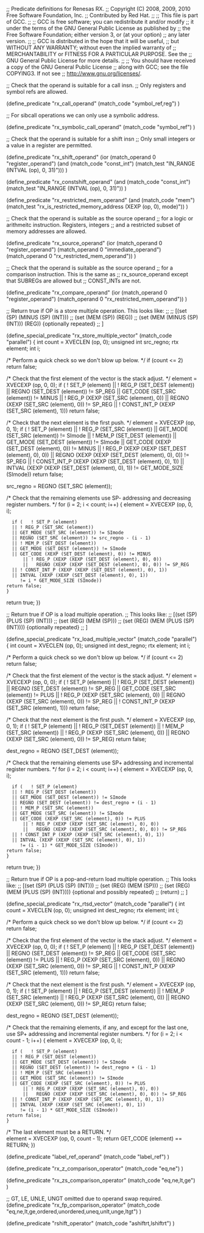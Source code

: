 ;; Predicate definitions for Renesas RX.
;; Copyright (C) 2008, 2009, 2010 Free Software Foundation, Inc.
;; Contributed by Red Hat.
;;
;; This file is part of GCC.
;;
;; GCC is free software; you can redistribute it and/or modify
;; it under the terms of the GNU General Public License as published by
;; the Free Software Foundation; either version 3, or (at your option)
;; any later version.
;;
;; GCC is distributed in the hope that it will be useful,
;; but WITHOUT ANY WARRANTY; without even the implied warranty of
;; MERCHANTABILITY or FITNESS FOR A PARTICULAR PURPOSE.  See the
;; GNU General Public License for more details.
;;
;; You should have received a copy of the GNU General Public License
;; along with GCC; see the file COPYING3.  If not see
;; <http://www.gnu.org/licenses/>.



;; Check that the operand is suitable for a call insn.
;; Only registers and symbol refs are allowed.

(define_predicate "rx_call_operand"
  (match_code "symbol_ref,reg")
)

;; For sibcall operations we can only use a symbolic address.

(define_predicate "rx_symbolic_call_operand"
  (match_code "symbol_ref")
)

;; Check that the operand is suitable for a shift insn
;; Only small integers or a value in a register are permitted.

(define_predicate "rx_shift_operand"
  (ior (match_operand 0 "register_operand")
       (and (match_code "const_int")
	    (match_test "IN_RANGE (INTVAL (op), 0, 31)")))
)

(define_predicate "rx_constshift_operand"
  (and (match_code "const_int")
       (match_test "IN_RANGE (INTVAL (op), 0, 31)"))
)

(define_predicate "rx_restricted_mem_operand"
  (and (match_code "mem")
       (match_test "rx_is_restricted_memory_address (XEXP (op, 0), mode)"))
)

;; Check that the operand is suitable as the source operand
;; for a logic or arithmeitc instruction.  Registers, integers
;; and a restricted subset of memory addresses are allowed.

(define_predicate "rx_source_operand"
  (ior (match_operand 0 "register_operand")
       (match_operand 0 "immediate_operand")
       (match_operand 0 "rx_restricted_mem_operand"))
)

;; Check that the operand is suitable as the source operand
;; for a comparison instruction.  This is the same as
;; rx_source_operand except that SUBREGs are allowed but
;; CONST_INTs are not.

(define_predicate "rx_compare_operand"
  (ior (match_operand 0 "register_operand")
       (match_operand 0 "rx_restricted_mem_operand"))
)

;; Return true if OP is a store multiple operation.  This looks like:
;;
;;   [(set (SP) (MINUS (SP) (INT)))
;;    (set (MEM (SP)) (REG))
;;    (set (MEM (MINUS (SP) (INT))) (REG)) {optionally repeated}
;;   ]

(define_special_predicate "rx_store_multiple_vector"
  (match_code "parallel")
{
  int count = XVECLEN (op, 0);
  unsigned int src_regno;
  rtx element;
  int i;

  /* Perform a quick check so we don't blow up below.  */
  if (count <= 2)
    return false;

  /* Check that the first element of the vector is the stack adjust.  */
  element = XVECEXP (op, 0, 0);
  if (   ! SET_P (element)
      || ! REG_P (SET_DEST (element))
      ||   REGNO (SET_DEST (element)) != SP_REG
      ||   GET_CODE (SET_SRC (element)) != MINUS
      || ! REG_P (XEXP (SET_SRC (element), 0))
      ||   REGNO (XEXP (SET_SRC (element), 0)) != SP_REG
      || ! CONST_INT_P (XEXP (SET_SRC (element), 1)))
    return false;
	 
  /* Check that the next element is the first push.  */
  element = XVECEXP (op, 0, 1);
  if (   ! SET_P (element)
      || ! REG_P (SET_SRC (element))
      || GET_MODE (SET_SRC (element)) != SImode
      || ! MEM_P (SET_DEST (element))
      || GET_MODE (SET_DEST (element)) != SImode
      || GET_CODE (XEXP (SET_DEST (element), 0)) != MINUS
      || ! REG_P (XEXP (XEXP (SET_DEST (element), 0), 0))
      ||   REGNO (XEXP (XEXP (SET_DEST (element), 0), 0)) != SP_REG
      || ! CONST_INT_P (XEXP (XEXP (SET_DEST (element), 0), 1))
      || INTVAL (XEXP (XEXP (SET_DEST (element), 0), 1))
        != GET_MODE_SIZE (SImode))
    return false;

  src_regno = REGNO (SET_SRC (element));

  /* Check that the remaining elements use SP-<disp>
     addressing and decreasing register numbers.  */
  for (i = 2; i < count; i++)
    {
      element = XVECEXP (op, 0, i);

      if (   ! SET_P (element)
	  || ! REG_P (SET_SRC (element))
	  || GET_MODE (SET_SRC (element)) != SImode
	  || REGNO (SET_SRC (element)) != src_regno - (i - 1)
	  || ! MEM_P (SET_DEST (element))
	  || GET_MODE (SET_DEST (element)) != SImode
	  || GET_CODE (XEXP (SET_DEST (element), 0)) != MINUS
          || ! REG_P (XEXP (XEXP (SET_DEST (element), 0), 0))
          ||   REGNO (XEXP (XEXP (SET_DEST (element), 0), 0)) != SP_REG
	  || ! CONST_INT_P (XEXP (XEXP (SET_DEST (element), 0), 1))
	  || INTVAL (XEXP (XEXP (SET_DEST (element), 0), 1))
	     != i * GET_MODE_SIZE (SImode))
	return false;
    }
  return true;
})

;; Return true if OP is a load multiple operation.
;; This looks like:
;;  [(set (SP) (PLUS (SP) (INT)))
;;   (set (REG) (MEM (SP)))
;;   (set (REG) (MEM (PLUS (SP) (INT)))) {optionally repeated}
;;  ]

(define_special_predicate "rx_load_multiple_vector"
  (match_code "parallel")
{
  int count = XVECLEN (op, 0);
  unsigned int dest_regno;
  rtx element;
  int i;

  /* Perform a quick check so we don't blow up below.  */
  if (count <= 2)
    return false;

  /* Check that the first element of the vector is the stack adjust.  */
  element = XVECEXP (op, 0, 0);
  if (   ! SET_P (element)
      || ! REG_P (SET_DEST (element))
      ||   REGNO (SET_DEST (element)) != SP_REG
      ||   GET_CODE (SET_SRC (element)) != PLUS
      || ! REG_P (XEXP (SET_SRC (element), 0))
      ||   REGNO (XEXP (SET_SRC (element), 0)) != SP_REG
      || ! CONST_INT_P (XEXP (SET_SRC (element), 1)))
    return false;
	 
  /* Check that the next element is the first push.  */
  element = XVECEXP (op, 0, 1);
  if (   ! SET_P (element)
      || ! REG_P (SET_DEST (element))
      || ! MEM_P (SET_SRC (element))
      || ! REG_P (XEXP (SET_SRC (element), 0))
      ||   REGNO (XEXP (SET_SRC (element), 0)) != SP_REG)
    return false;

  dest_regno = REGNO (SET_DEST (element));

  /* Check that the remaining elements use SP+<disp>
     addressing and incremental register numbers.  */
  for (i = 2; i < count; i++)
    {
      element = XVECEXP (op, 0, i);

      if (   ! SET_P (element)
	  || ! REG_P (SET_DEST (element))
	  || GET_MODE (SET_DEST (element)) != SImode
	  || REGNO (SET_DEST (element)) != dest_regno + (i - 1)
	  || ! MEM_P (SET_SRC (element))
	  || GET_MODE (SET_SRC (element)) != SImode
	  || GET_CODE (XEXP (SET_SRC (element), 0)) != PLUS
          || ! REG_P (XEXP (XEXP (SET_SRC (element), 0), 0))
          ||   REGNO (XEXP (XEXP (SET_SRC (element), 0), 0)) != SP_REG
	  || ! CONST_INT_P (XEXP (XEXP (SET_SRC (element), 0), 1))
	  || INTVAL (XEXP (XEXP (SET_SRC (element), 0), 1))
	     != (i - 1) * GET_MODE_SIZE (SImode))
	return false;
    }
  return true;
})

;; Return true if OP is a pop-and-return load multiple operation.
;; This looks like:
;;  [(set (SP) (PLUS (SP) (INT)))
;;   (set (REG) (MEM (SP)))
;;   (set (REG) (MEM (PLUS (SP) (INT)))) {optional and possibly repeated}
;;   (return)
;;  ]

(define_special_predicate "rx_rtsd_vector"
  (match_code "parallel")
{
  int count = XVECLEN (op, 0);
  unsigned int dest_regno;
  rtx element;
  int i;

  /* Perform a quick check so we don't blow up below.  */
  if (count <= 2)
    return false;

  /* Check that the first element of the vector is the stack adjust.  */
  element = XVECEXP (op, 0, 0);
  if (   ! SET_P (element)
      || ! REG_P (SET_DEST (element))
      ||   REGNO (SET_DEST (element)) != SP_REG
      ||   GET_CODE (SET_SRC (element)) != PLUS
      || ! REG_P (XEXP (SET_SRC (element), 0))
      ||   REGNO (XEXP (SET_SRC (element), 0)) != SP_REG
      || ! CONST_INT_P (XEXP (SET_SRC (element), 1)))
    return false;
	 
  /* Check that the next element is the first push.  */
  element = XVECEXP (op, 0, 1);
  if (   ! SET_P (element)
      || ! REG_P (SET_DEST (element))
      || ! MEM_P (SET_SRC (element))
      || ! REG_P (XEXP (SET_SRC (element), 0))
      ||   REGNO (XEXP (SET_SRC (element), 0)) != SP_REG)
    return false;

  dest_regno = REGNO (SET_DEST (element));

  /* Check that the remaining elements, if any, and except
     for the last one, use SP+<disp> addressing and incremental
     register numbers.  */
  for (i = 2; i < count - 1; i++)
    {
      element = XVECEXP (op, 0, i);

      if (   ! SET_P (element)
	  || ! REG_P (SET_DEST (element))
	  || GET_MODE (SET_DEST (element)) != SImode
	  || REGNO (SET_DEST (element)) != dest_regno + (i - 1)
	  || ! MEM_P (SET_SRC (element))
	  || GET_MODE (SET_SRC (element)) != SImode
	  || GET_CODE (XEXP (SET_SRC (element), 0)) != PLUS
          || ! REG_P (XEXP (XEXP (SET_SRC (element), 0), 0))
          ||   REGNO (XEXP (XEXP (SET_SRC (element), 0), 0)) != SP_REG
	  || ! CONST_INT_P (XEXP (XEXP (SET_SRC (element), 0), 1))
	  || INTVAL (XEXP (XEXP (SET_SRC (element), 0), 1))
	     != (i - 1) * GET_MODE_SIZE (SImode))
	return false;
    }

  /* The last element must be a RETURN.  */    
  element = XVECEXP (op, 0, count - 1);
  return GET_CODE (element) == RETURN;
})

(define_predicate "label_ref_operand"
  (match_code "label_ref")
)

(define_predicate "rx_z_comparison_operator"
  (match_code "eq,ne")
)

(define_predicate "rx_zs_comparison_operator"
  (match_code "eq,ne,lt,ge")
)

;; GT, LE, UNLE, UNGT omitted due to operand swap required.
(define_predicate "rx_fp_comparison_operator"
  (match_code "eq,ne,lt,ge,ordered,unordered,uneq,unlt,unge,ltgt")
)

(define_predicate "rshift_operator"
  (match_code "ashiftrt,lshiftrt")
)
